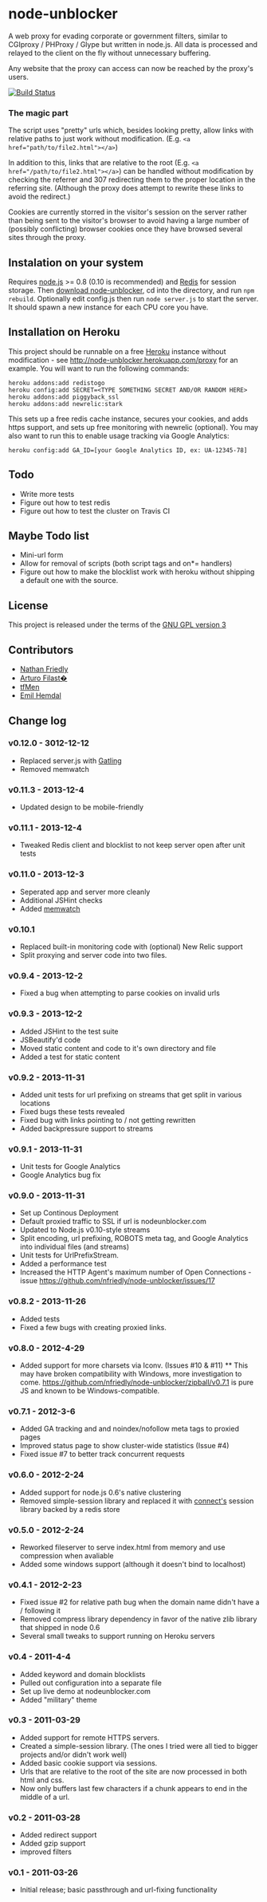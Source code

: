 # node-unblocker

A web proxy for evading corporate or government filters, similar to CGIproxy / PHProxy / Glype but 
written in node.js. All data is processed and relayed to the client on the fly without unnecessary 
buffering.

Any website that the proxy can access can now be reached by the proxy's users.

[![Build Status](https://travis-ci.org/nfriedly/node-unblocker.png?branch=master)](https://travis-ci.org/nfriedly/node-unblocker)

### The magic part

The script uses "pretty" urls which, besides looking pretty, allow links with relative paths 
to just work without modification. (E.g. `<a href="path/to/file2.html"></a>`) 

In addition to this, links that are relative to the root (E.g. `<a href="/path/to/file2.html"></a>`) 
can be handled without modification by checking the referrer and 307 redirecting them to the proper 
location in the referring site. (Although the proxy does attempt to rewrite these links to avoid the redirect.)

Cookies are currently storred in the visitor's session on the server rather than being sent to the 
visitor's browser to avoid having a large number of (possibly conflicting) browser cookies once they
have browsed several sites through the proxy.

## Instalation on your system

Requires [node.js](http://nodejs.org/) >= 0.8 (0.10 is recommended) and [Redis](http://redis.io/) for session storage. 
Then [download node-unblocker](https://github.com/nfriedly/node-unblocker/archive/master.zip), cd into the directory, 
and run `npm rebuild`. Optionally edit 
config.js then run `node server.js` to start the server. It should spawn a new instance for each CPU 
core you have.

## Installation on Heroku

This project should be runnable on a free [Heroku](http://www.heroku.com/) instance without 
modification - see http://node-unblocker.herokuapp.com/proxy for an example. You will want to run the 
following commands:

    heroku addons:add redistogo
    heroku config:add SECRET=<TYPE SOMETHING SECRET AND/OR RANDOM HERE>
    heroku addons:add piggyback_ssl
    heroku addons:add newrelic:stark

This sets up a free redis cache instance, secures your cookies, and adds https support, and sets up free monitoring with newrelic (optional). You may also want 
to run this to enable usage tracking via Google Analytics: 

    heroku config:add GA_ID=[your Google Analytics ID, ex: UA-12345-78]

## Todo

* Write more tests
* Figure out how to test redis
* Figure out how to test the cluster on Travis CI

## Maybe Todo list

* Mini-url form
* Allow for removal of scripts (both script tags and on*= handlers)
* Figure out how to make the blocklist work with heroku without shipping a default one with the source.

## License
This project is released under the terms of the [GNU GPL version 3](http://www.gnu.org/licenses/gpl.html)

## Contributors 
* [Nathan Friedly](http://nfriedly.com)
* [Arturo Filast�](https://github.com/hellais)
* [tfMen](https://github.com/tfMen)
* [Emil Hemdal](https://github.com/emilhem)

## Change log

### v0.12.0 - 3012-12-12
* Replaced server.js with [Gatling](https://github.com/nfriedly/node-gatling)
* Removed memwatch

### v0.11.3 - 2013-12-4
* Updated design to be mobile-friendly

### v0.11.1 - 2013-12-4
* Tweaked Redis client and blocklist to not keep server open after unit tests

### v0.11.0 - 2013-12-3
* Seperated app and server more cleanly
* Additional JSHint checks
* Added [memwatch](https://github.com/lloyd/node-memwatch)

### v0.10.1
* Replaced built-in monitoring code with (optional) New Relic support
* Split proxying and server code into two files.

### v0.9.4 - 2013-12-2
* Fixed a bug when attempting to parse cookies on invalid urls

### v0.9.3 - 2013-12-2
* Added JSHint to the test suite
* JSBeautify'd code
* Moved static content and code to it's own directory and file
* Added a test for static content

### v0.9.2 - 2013-11-31
* Added unit tests for url prefixing on streams that get split in various locations
* Fixed bugs these tests revealed
* Fixed bug with links pointing to / not getting rewritten
* Added backpressure support to streams

### v0.9.1 - 2013-11-31
* Unit tests for Google Analytics
* Google Analytics bug fix

### v0.9.0 - 2013-11-31
* Set up Continous Deployment
* Default proxied traffic to SSL if url is nodeunblocker.com
* Updated to Node.js v0.10-style streams
* Split encoding, url prefixing, ROBOTS meta tag, and Google Analytics into individual files (and streams)
* Unit tests for UrlPrefixStream.
* Added a performance test
* Increased the HTTP Agent's maximum number of Open Connections - issue https://github.com/nfriedly/node-unblocker/issues/17

### v0.8.2 - 2013-11-26
* Added tests
* Fixed a few bugs with creating proxied links.

### v0.8.0 - 2012-4-29
* Added support for more charsets via Iconv. (Issues #10 & #11)
** This may have broken compatibility with Windows, more investigation to come. https://github.com/nfriedly/node-unblocker/zipball/v0.7.1 is pure JS and known to be Windows-compatible.

### v0.7.1 - 2012-3-6
* Added GA tracking and and noindex/nofollow meta tags to proxied pages
* Improved status page to show cluster-wide statistics (Issue #4)
* Fixed issue #7 to better track concurrent requests

### v0.6.0 - 2012-2-24
* Added support for node.js 0.6's native clustering
* Removed simple-session library and replaced it with [connect's](https://github.com/senchalabs/connect/) session library backed by a redis store

### v0.5.0 - 2012-2-24
* Reworked fileserver to serve index.html from memory and use compression when avaliable
* Added some windows support (although it doesn't bind to localhost)

### v0.4.1 - 2012-2-23
* Fixed issue #2 for relative path bug when the domain name didn't have a / following it
* Removed compress library dependency in favor of the native zlib library that shipped in node 0.6
* Several small tweaks to support running on Heroku servers

### v0.4 - 2011-4-4
* Added keyword and domain blocklists
* Pulled out configuration into a separate file
* Set up live demo at nodeunblocker.com
* Added "military" theme

### v0.3 - 2011-03-29
* Added support for remote HTTPS servers.
* Created a simple-session library. (The ones I tried were all tied to bigger projects and/or didn't work well)
* Added basic cookie support via sessions.
* Urls that are relative to the root of the site are now processed in both html and css.
* Now only buffers last few characters if a chunk appears to end in the middle of a url.
	
### v0.2 - 2011-03-28
* Added redirect support 
* Added gzip support
* improved filters

### v0.1 - 2011-03-26
* Initial release; basic passthrough and url-fixing functionality
